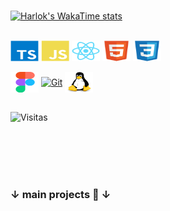 <br>

      
[![Harlok's WakaTime stats](https://github-readme-stats.vercel.app/api/wakatime?username=pepsicoca&theme=gruvbox&layout=compact&custom_title=Stats:&langs_count=6)](https://github.com/anuraghazra/github-readme-stats)

<br>

<div style="display: inline_block;">
      <a href="#" title="TypeScript"> <img align="center" alt="Typ" height="33" width="45" src="https://raw.githubusercontent.com/devicons/devicon/master/icons/typescript/typescript-original.svg"></a>
      <a href="#" title="JavaScript"> <img align="center" alt="Js" height="33" width="45" src="https://raw.githubusercontent.com/devicons/devicon/master/icons/javascript/javascript-plain.svg"></a>
      <a href="#" title="React.js"> <img align="center" alt="React" height="33" width="45" src="https://raw.githubusercontent.com/devicons/devicon/master/icons/react/react-original.svg"></a>
      <a href="#" title="HTML5"> <img align="center" alt="HTML" height="33" width="45" src="https://raw.githubusercontent.com/devicons/devicon/master/icons/html5/html5-original.svg"></a>
      <a href="#" title="CSS3"> <img align="center" alt="CSS" height="33" width="45" src="https://raw.githubusercontent.com/devicons/devicon/master/icons/css3/css3-original.svg"></a>
</div>
<br>
<div style="display: inline_block;">
      <a href="#" title="Figma"> <img align="center" alt="Figma" height="33" width="45" src="https://raw.githubusercontent.com/devicons/devicon/master/icons/figma/figma-original.svg"></a>
      <a href="#" title="Git"> <img align="center" alt="Git" height="33" width="45" src="https://cdn.jsdelivr.net/gh/devicons/devicon@latest/icons/git/git-original.svg"></a>
      <a href="#" title="Linux-Desktop"> <img align="center" alt="linux" height="33" width="45" src="https://raw.githubusercontent.com/devicons/devicon/master/icons/linux/linux-original.svg"></a>
</div> 


<br>

![Visitas](https://komarev.com/ghpvc/?username=typ17&color=orange&label=Profile+Views)


<br><br><br><br>

### ↓ main projects 💫 ↓

